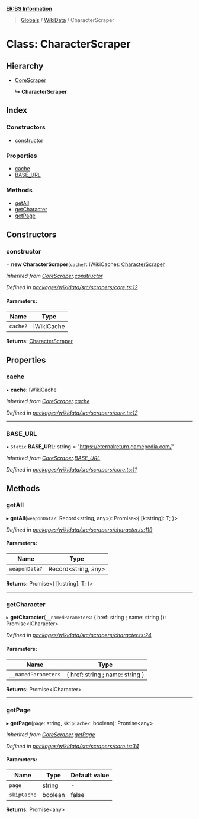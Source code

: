**[ER:BS Information](../README.md)**

> [Globals](../globals.md) / [WikiData](../modules/wikidata.md) / CharacterScraper

# Class: CharacterScraper

## Hierarchy

* [CoreScraper](wikidata.corescraper.md)

  ↳ **CharacterScraper**

## Index

### Constructors

* [constructor](wikidata.characterscraper.md#constructor)

### Properties

* [cache](wikidata.characterscraper.md#cache)
* [BASE\_URL](wikidata.characterscraper.md#base_url)

### Methods

* [getAll](wikidata.characterscraper.md#getall)
* [getCharacter](wikidata.characterscraper.md#getcharacter)
* [getPage](wikidata.characterscraper.md#getpage)

## Constructors

### constructor

\+ **new CharacterScraper**(`cache?`: IWikiCache): [CharacterScraper](wikidata.characterscraper.md)

*Inherited from [CoreScraper](wikidata.corescraper.md).[constructor](wikidata.corescraper.md#constructor)*

*Defined in [packages/wikidata/src/scrapers/core.ts:12](https://github.com/PaulEndri/eternal-return-project/blob/6cfa1d0/packages/wikidata/src/scrapers/core.ts#L12)*

#### Parameters:

Name | Type |
------ | ------ |
`cache?` | IWikiCache |

**Returns:** [CharacterScraper](wikidata.characterscraper.md)

## Properties

### cache

•  **cache**: IWikiCache

*Inherited from [CoreScraper](wikidata.corescraper.md).[cache](wikidata.corescraper.md#cache)*

*Defined in [packages/wikidata/src/scrapers/core.ts:12](https://github.com/PaulEndri/eternal-return-project/blob/6cfa1d0/packages/wikidata/src/scrapers/core.ts#L12)*

___

### BASE\_URL

▪ `Static` **BASE\_URL**: string = "https://eternalreturn.gamepedia.com/"

*Inherited from [CoreScraper](wikidata.corescraper.md).[BASE_URL](wikidata.corescraper.md#base_url)*

*Defined in [packages/wikidata/src/scrapers/core.ts:11](https://github.com/PaulEndri/eternal-return-project/blob/6cfa1d0/packages/wikidata/src/scrapers/core.ts#L11)*

## Methods

### getAll

▸ **getAll**(`weaponData?`: Record<string, any\>): Promise<{ [k:string]: T;  }\>

*Defined in [packages/wikidata/src/scrapers/character.ts:119](https://github.com/PaulEndri/eternal-return-project/blob/6cfa1d0/packages/wikidata/src/scrapers/character.ts#L119)*

#### Parameters:

Name | Type |
------ | ------ |
`weaponData?` | Record<string, any\> |

**Returns:** Promise<{ [k:string]: T;  }\>

___

### getCharacter

▸ **getCharacter**(`__namedParameters`: { href: string ; name: string  }): Promise<ICharacter\>

*Defined in [packages/wikidata/src/scrapers/character.ts:24](https://github.com/PaulEndri/eternal-return-project/blob/6cfa1d0/packages/wikidata/src/scrapers/character.ts#L24)*

#### Parameters:

Name | Type |
------ | ------ |
`__namedParameters` | { href: string ; name: string  } |

**Returns:** Promise<ICharacter\>

___

### getPage

▸ **getPage**(`page`: string, `skipCache?`: boolean): Promise<any\>

*Inherited from [CoreScraper](wikidata.corescraper.md).[getPage](wikidata.corescraper.md#getpage)*

*Defined in [packages/wikidata/src/scrapers/core.ts:34](https://github.com/PaulEndri/eternal-return-project/blob/6cfa1d0/packages/wikidata/src/scrapers/core.ts#L34)*

#### Parameters:

Name | Type | Default value |
------ | ------ | ------ |
`page` | string | - |
`skipCache` | boolean | false |

**Returns:** Promise<any\>
